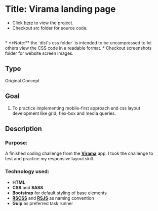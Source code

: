 # Title: Virama landing page
* Click [here](./dist/index.html) to view the project.
* Checkout src folder for source code.
<br>
* **Note:** the `dist's css folder` is intended to be uncompressed to let others view the CSS code in a readable format.
* Checkout screenshots folder for website screen images.

## Type
Original Concept

## Goal
1. To practice implementing mobile-first approach and css layout development like grid, flex-box and media queries.

## Description
### Purpose:
A finished coding challenge from the **[Virama](https://play.google.com/store/apps/details?id=com.MCC.CapstoneGroup.Virama&pcampaignid=pcampaignidMKT-Other-global-all-co-prtnr-py-PartBadge-Mar2515-1)** app.
I took the challenge to test and practice my responsive layout skill.

### Technology used:
* **HTML**
* **CSS** and **SASS**
* **Bootstrap** for default styling of base elements
* **[RSCSS](https://rscss.io/index.html)** and **[RSJS](https://ricostacruz.com/rsjs/)** as naming convention
* **Gulp** as preferred task runner




